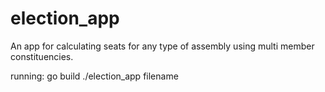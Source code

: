 # election_app

An app for calculating seats for any type of assembly using multi member constituencies.



running:
go build
./election_app filename
